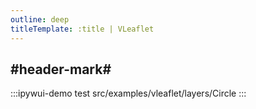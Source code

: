 ```yaml
---
outline: deep
titleTemplate: :title | VLeaflet
---
```


## #header-mark#
:::ipywui-demo test
src/examples/vleaflet/layers/Circle
::: 

